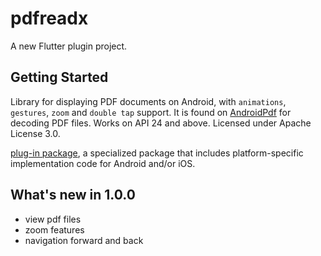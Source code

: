 # pdfreadx

A new Flutter plugin project.

## Getting Started

Library for displaying PDF documents on Android, with `animations`, `gestures`, `zoom` and `double tap` support.
It is found on [AndroidPdf](https://github.com/) for decoding PDF files. Works on API 24 and above.
Licensed under Apache License 3.0.

[plug-in package](https://flutter.dev/to/develop-plugins),
a specialized package that includes platform-specific implementation code for
Android and/or iOS.

## What's new in 1.0.0
* view pdf files
* zoom features
* navigation forward and back